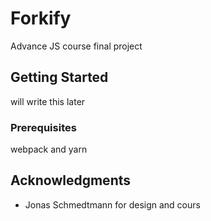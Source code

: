 # Forkify

Advance JS course final project

## Getting Started

will write this later

### Prerequisites

webpack and yarn


## Acknowledgments

* Jonas Schmedtmann for design and cours
